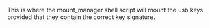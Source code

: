 This is where the mount_manager shell script will mount the usb keys provided that they contain the correct key signature.
